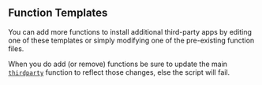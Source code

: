 ## Function Templates

You can add more functions to install additional third-party apps by editing one of these templates or simply modifying one of the pre-existing function files.

When you do add (or remove) functions be sure to update the main [`thirdparty`](/functions/thirdparty) function to reflect those changes, else the script will fail.